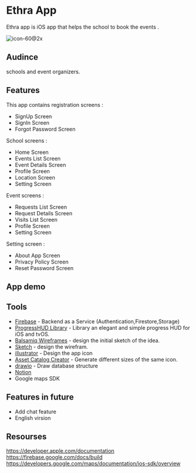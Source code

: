 # Ethra App

  Ethra app is iOS app that helps the school to book the events .

![icon-60@2x](https://user-images.githubusercontent.com/92252892/150416785-53be9f36-7b43-40ae-8416-eee2973ad98c.png)




## Audince
schools and event organizers.

## Features

This app contains 
registration screens :
- SignUp Screen
- SignIn Screen
- Forgot Password Screen

School screens :
- Home Screen
- Events List Screen
- Event Details Screen
- Profile Screen
- Location Screen
- Setting Screen

Event screens :
- Requests List Screen
- Request Details Screen
- Visits List Screen
- Profile Screen
- Setting Screen

Setting screen :
- About App Screen
- Privacy Policy Screen
- Reset Password Screen



## App demo




## Tools

- [Firebase] - Backend as a Service (Authentication,Firestore,Storage)
- [ProgressHUD Library] - Library an elegant and simple progress HUD for iOS and tvOS.
- [Balsamiq Wireframes] - design the initial sketch of the idea.
- [Sketch] - design the wirefram.
- [illustrator] - Design the app icon
- [Asset Catalog Creator] - Generate different sizes of the same icon.
- [drawio] - Draw database structure
- [Notion]
- Google maps SDK


## Features in future
- Add chat feature
- English virsion

## Resourses

https://developer.apple.com/documentation
https://firebase.google.com/docs/build
https://developers.google.com/maps/documentation/ios-sdk/overview




[//]: # (These are reference links used in the body of this note and get stripped out when the markdown processor does its job. There is no need to format nicely because it shouldn't be seen. Thanks SO - http://stackoverflow.com/questions/4823468/store-comments-in-markdown-syntax)

   [Balsamiq Wireframes]: <https://balsamiq.com>
   [Firebase]: <https://firebase.google.com>
   [ProgressHUD Library]: <https://github.com/JonasGessner/JGProgressHUD#installation>
   [Sketch]: <https://www.sketch.com>
   [illustrator]: <https://www.adobe.com/sa_en/products/illustrator.html?skwcid=AL!3085!3!509039533336!b!!g!!%2Billustrator&mv=search&sdid=KCJMVLF6&ef_id=Cj0KCQiAraSPBhDuARIsAM3Js4qt2skOVCxZVhDW-bwzOKk7eBHn1l5DazJzSOJ-NvZno86h0UDVOPMaAsNLEALw_wcB:G:s&s_kwcid=AL!3085!3!509039533336!b!!g!!%2Billustrator!12608634465!121349249233&gclid=Cj0KCQiAraSPBhDuARIsAM3Js4qt2skOVCxZVhDW-bwzOKk7eBHn1l5DazJzSOJ-NvZno86h0UDVOPMaAsNLEALw_wcB>
   [Asset Catalog Creator]: <https://apps.apple.com/us/app/asset-catalog-creator/id866571115?mt=12>
   [drawio]: <https://app.diagrams.net>
   [notion]: <https://www.notion.so/>
  
